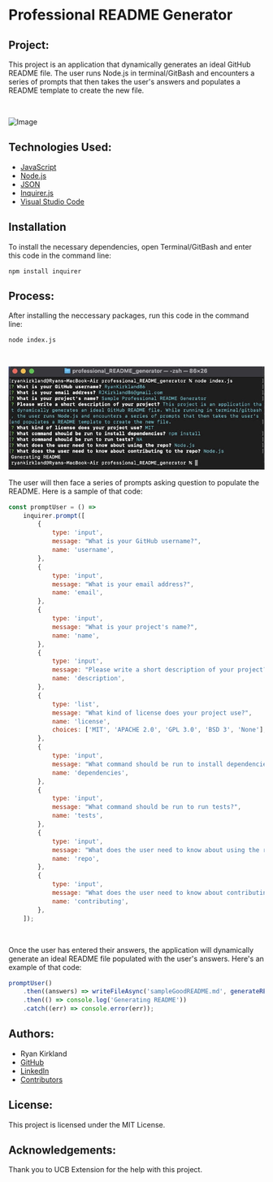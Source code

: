 # Professional README Generator

## Project:

This project is an application that dynamically generates an ideal GitHub README file. The user runs Node.js in terminal/GitBash and encounters a series of prompts that then takes the user's answers and populates a README template to create the new file.

<br>

![Image](https://github.com/RyanKirkland86/professional_README_generator/blob/main/Assets/CreatingREADMEvideo.gif)

## Technologies Used:
- [JavaScript](https://www.javascript.com/)
- [Node.js](https://nodejs.org/en/)
- [JSON](https://www.json.org/json-en.html)
- [Inquirer.js](https://www.npmjs.com/package/inquirer)
- [Visual Studio Code](https://code.visualstudio.com/)

## Installation

To install the necessary dependencies, open Terminal/GitBash and enter this code in the command line:

```
npm install inquirer
```

## Process:

After installing the neccessary packages, run this code in the command line:

```
node index.js
```
<br>

![Image](https://github.com/RyanKirkland86/professional_README_generator/blob/main/Assets/Terminal%20Screenshot.jpg)

The user will then face a series of prompts asking question to populate the README. Here is a sample of that code:

```javascript
const promptUser = () => 
    inquirer.prompt([
        {
            type: 'input',
            message: "What is your GitHub username?",
            name: 'username',
        },
        {
            type: 'input',
            message: "What is your email address?",
            name: 'email',
        },
        {
            type: 'input',
            message: "What is your project's name?",
            name: 'name',
        },
        {
            type: 'input',
            message: "Please write a short description of your project?",
            name: 'description',
        },
        {
            type: 'list',
            message: "What kind of license does your project use?",
            name: 'license',
            choices: ['MIT', 'APACHE 2.0', 'GPL 3.0', 'BSD 3', 'None'],
        },
        {
            type: 'input',
            message: "What command should be run to install dependencies?",
            name: 'dependencies',
        },
        {
            type: 'input',
            message: "What command should be run to run tests?",
            name: 'tests',
        },
        {
            type: 'input',
            message: "What does the user need to know about using the repo?",
            name: 'repo',
        },
        {
            type: 'input',
            message: "What does the user need to know about contributing to the repo?",
            name: 'contributing',
        },
    ]);
```

<br>

Once the user has entered their answers, the application will dynamically generate an ideal README file populated with the user's answers. Here's an example of that code:

```javascript
promptUser()
    .then((answers) => writeFileAsync('sampleGoodREADME.md', generateREADME(answers)))
    .then(() => console.log('Generating README'))
    .catch((err) => console.error(err));
```

## Authors:
- Ryan Kirkland
- [GitHub](https://github.com/RyanKirkland86)
- [LinkedIn](https://www.linkedin.com/in/ryan-kirkland-619942200/)
- [Contributors](https://bootcamp.berkeley.edu/coding/)

## License:
This project is licensed under the MIT License.

## Acknowledgements:
Thank you to UCB Extension for the help with this project.
